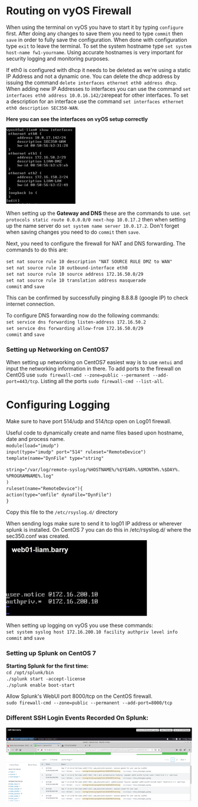 # Routing on vyOS Firewall
When using the terminal on vyOS you have to start it by typing `configure` first. After doing any changes to save them you need to type `commit` then `save` in order to fully save the configuration. When done with configuration type `exit` to leave the terminal. To set the system hostname type `set system host-name fw1-yourname`. Using accurate hostnames is very important for security logging and monitoring purposes. 

If eth0 is configured with dhcp it needs to be deleted as we're using a static IP Address and not a dynamic one. You can delete the dhcp address by issuing the command `delete interfaces ethernet eth0 address dhcp`. When adding new IP Addresses to interfaces you can use the command `set interfaces eth0 address 10.0.16.142/24`repeat for other interfaces. To set a description for an interface use the command `set interfaces ethernet eth0 description SEC350-WAN`.

**Here you can see the interfaces on vyOS setup correctly**  

![](https://github.com/liamb8/techjournal/blob/master/Pictures/rsz_interfaces.jpg) 

When setting up the **Gateway and DNS** these are the commands to use. `set protocols static route 0.0.0.0/0 next-hop 10.0.17.2` then when setting up the name server do `set system name server 10.0.17.2`. Don't forget when saving changes you need to do `commit` then `save`.

Next, you need to configure the firewall for NAT and DNS forwarding. The commands to do this are:

`set nat source rule 10 description "NAT SOURCE RULE DMZ to WAN"`  
`set nat source rule 10 outbound-interface eth0`  
`set nat source rule 10 source address 172.16.50.0/29`  
`set nat source rule 10 translation address masquerade`  
`commit` and `save`

This can be confirmed by successfully pinging 8.8.8.8 (google IP) to check internet connection.

To configure DNS forwarding now do the following commands:  
`set service dns forwarding listen-address 172.16.50.2`  
`set service dns forwarding allow-from 172.16.50.0/29`  
`commit` and `save`


### Setting up Networking on CentOS7
When setting up networking on CentOS7 easiest way is to use `nmtui` and input the networking information in there. To add ports to the firewall on CentOS use `sudo firewall-cmd --zone=public --permanent --add-port=443/tcp`. Listing all the ports `sudo firewall-cmd --list-all`.

# Configuring Logging
Make sure to have port 514/udp and 514/tcp open on Log01 firewall. 

Useful code to dynamically create and name files based upon hostname, date and process name.  
`module(load="imudp")`  
`input(type="imudp" port="514" ruleset="RemoteDevice")`  
`template(name="DynFile" type="string"`

`string="/var/log/remote-syslog/%HOSTNAME%/%$YEAR%.%$MONTH%.%$DAY%.`  
`%PROGRAMNAME%.log"`  
`)`  
`ruleset(name="RemoteDevice"){`  
	`action(type="omfile" dynaFile="DynFile")`  
`}`

Copy this file to the `/etc/rsyslog.d/` directory

When sending logs make sure to send it to log01 IP address or wherever splunk is installed. On CentOS 7 you can do this in /etc/rsyslog.d/ where the sec350.conf was created.  
![](https://github.com/liamb8/techjournal/blob/master/rsz_authpriv.jpg)

When setting up logging on vyOS you use these commands:  
`set system syslog host 172.16.200.10 facility authpriv level info`  
`commit` and `save`

### Setting up Splunk on CentOS 7

**Starting Splunk for the first time:**  
`cd /opt/splunk/bin`  
`./splunk start -accept-license`  
`./splunk enable boot-start`

Allow Splunk's WebUI port 8000/tcp on the CentOS firewall.  
`sudo firewall-cmd --zone=public --permanent --add-port=8000/tcp`

### Different SSH Login Events Recorded On Splunk:
![](https://github.com/liamb8/techjournal/blob/master/rsz_log.png)